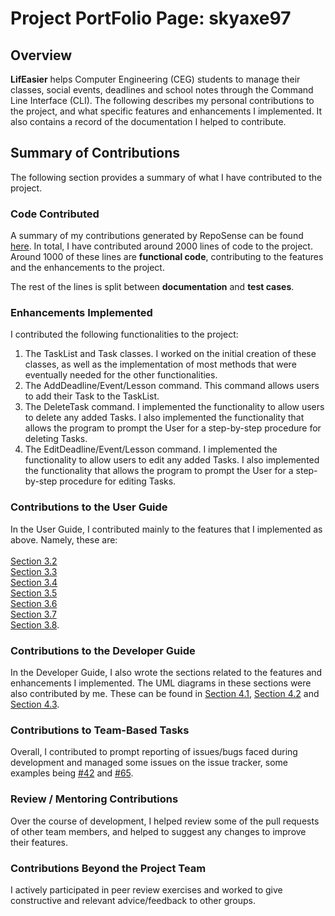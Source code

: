 # Project PortFolio Page: skyaxe97

## Overview

**LifEasier** helps Computer Engineering (CEG) students to manage their classes, social events, 
deadlines and school notes through the Command Line Interface (CLI).
The following describes my personal contributions to the project, and what specific features and 
enhancements I implemented. It also contains a record of the documentation I helped to contribute.

## Summary of Contributions

The following section provides a summary of what I have contributed to the project.

### Code Contributed

A summary of my contributions generated by RepoSense can be found [here](https://nus-cs2113-ay2021s1.github.io/tp-dashboard/#breakdown=true&search=skyaxe97).
In total, I have contributed around 2000 lines of code to the project. Around 1000 of 
these lines are **functional code**, contributing to the features and the enhancements to the project. 

The rest of the lines is split between **documentation** and **test cases**.

### Enhancements Implemented

I contributed the following functionalities to the project:
1. The TaskList and Task classes. I worked on the initial creation of these classes, as well as the 
implementation of most methods that were eventually needed for the other functionalities. 
1. The AddDeadline/Event/Lesson command. This command allows users to add their Task to the TaskList.
1. The DeleteTask command. I implemented the functionality to allow users to delete any added Tasks. 
I also implemented the functionality that allows the program to prompt the User for a step-by-step procedure for deleting Tasks.
1. The EditDeadline/Event/Lesson command. I implemented the functionality to allow users to edit any added Tasks.
I also implemented the functionality that allows the program to prompt the User for a step-by-step procedure for editing Tasks.


### Contributions to the User Guide

In the User Guide, I contributed mainly to the features that I implemented as above.
Namely, these are:<br>
<br>
[Section 3.2](https://ay2021s1-cs2113t-w13-4.github.io/tp/UserGuide#32-adding-a-lesson-addlesson)<br>
[Section 3.3](https://ay2021s1-cs2113t-w13-4.github.io/tp/UserGuide#33-adding-an-event-addevent)<br>
[Section 3.4](https://ay2021s1-cs2113t-w13-4.github.io/tp/UserGuide#34-adding-a-deadline-adddeadline)<br> 
[Section 3.5](https://ay2021s1-cs2113t-w13-4.github.io/tp/UserGuide#35-editing-a-lesson-editlesson)<br>
[Section 3.6](https://ay2021s1-cs2113t-w13-4.github.io/tp/UserGuide#36-editing-an-event-editevent)<br>
[Section 3.7](https://ay2021s1-cs2113t-w13-4.github.io/tp/UserGuide#37-editing-a-deadline-editdeadline)<br> 
[Section 3.8](https://ay2021s1-cs2113t-w13-4.github.io/tp/UserGuide#38-deleting-a-task-deletetask).

### Contributions to the Developer Guide

In the Developer Guide, I also wrote the sections related to the features and enhancements I implemented. The UML diagrams in these sections were also contributed by me.
These can be found in 
[Section 4.1](https://ay2021s1-cs2113t-w13-4.github.io/tp/DeveloperGuide#41-adding-lessons-events-deadlines), 
[Section 4.2](https://ay2021s1-cs2113t-w13-4.github.io/tp/DeveloperGuide#42-editing-lessons-events-deadlines) and 
[Section 4.3](https://ay2021s1-cs2113t-w13-4.github.io/tp/DeveloperGuide#43-deleting-of-lessons-events-deadlines). 

### Contributions to Team-Based Tasks

Overall, I contributed to prompt reporting of issues/bugs faced during development and managed some issues on the issue 
tracker, some examples being [#42](https://github.com/AY2021S1-CS2113T-W13-4/tp/issues/42) 
and [#65](https://github.com/AY2021S1-CS2113T-W13-4/tp/issues/65). 


### Review / Mentoring Contributions

Over the course of development, I helped review some of the pull requests of other team members, 
and helped to suggest any changes to improve their features.

### Contributions Beyond the Project Team

I actively participated in peer review exercises and worked to give constructive and relevant 
advice/feedback to other groups.

